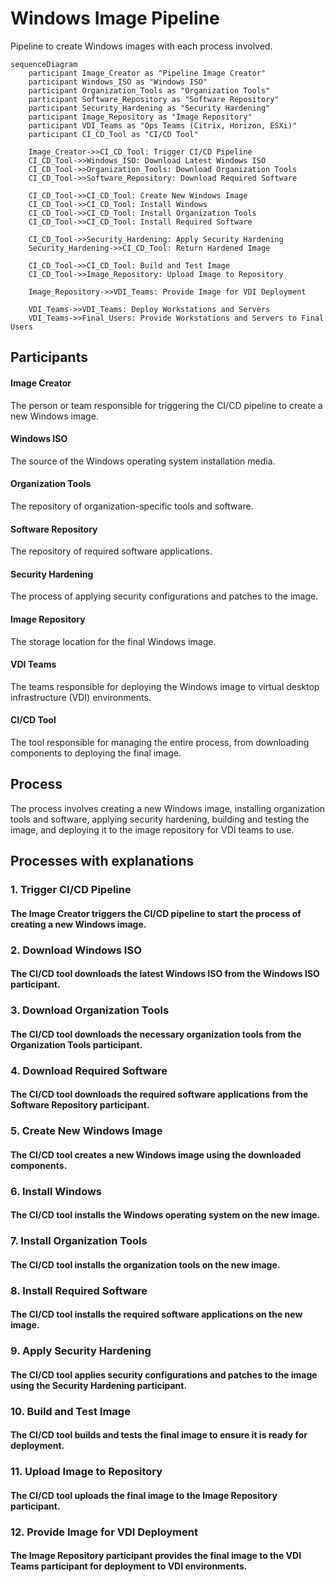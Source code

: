 # Windows Image Pipeline
Pipeline to create Windows images with each process involved.

```mermaid
sequenceDiagram
    participant Image_Creator as "Pipeline Image Creator"
    participant Windows_ISO as "Windows ISO"
    participant Organization_Tools as "Organization Tools"
    participant Software_Repository as "Software Repository"
    participant Security_Hardening as "Security Hardening"
    participant Image_Repository as "Image Repository"
    participant VDI_Teams as "Ops Teams (Citrix, Horizon, ESXi)"
    participant CI_CD_Tool as "CI/CD Tool"

    Image_Creator->>CI_CD_Tool: Trigger CI/CD Pipeline
    CI_CD_Tool->>Windows_ISO: Download Latest Windows ISO
    CI_CD_Tool->>Organization_Tools: Download Organization Tools
    CI_CD_Tool->>Software_Repository: Download Required Software

    CI_CD_Tool->>CI_CD_Tool: Create New Windows Image
    CI_CD_Tool->>CI_CD_Tool: Install Windows
    CI_CD_Tool->>CI_CD_Tool: Install Organization Tools
    CI_CD_Tool->>CI_CD_Tool: Install Required Software

    CI_CD_Tool->>Security_Hardening: Apply Security Hardening
    Security_Hardening->>CI_CD_Tool: Return Hardened Image

    CI_CD_Tool->>CI_CD_Tool: Build and Test Image
    CI_CD_Tool->>Image_Repository: Upload Image to Repository

    Image_Repository->>VDI_Teams: Provide Image for VDI Deployment

    VDI_Teams->>VDI_Teams: Deploy Workstations and Servers
    VDI_Teams->>Final_Users: Provide Workstations and Servers to Final Users
```

## Participants
#### Image Creator
The person or team responsible for triggering the CI/CD pipeline to create a new Windows image.

#### Windows ISO
The source of the Windows operating system installation media.

#### Organization Tools
The repository of organization-specific tools and software.

#### Software Repository
The repository of required software applications.

#### Security Hardening
The process of applying security configurations and patches to the image.

#### Image Repository
The storage location for the final Windows image.

#### VDI Teams
The teams responsible for deploying the Windows image to virtual desktop infrastructure (VDI) environments.

#### CI/CD Tool
The tool responsible for managing the entire process, from downloading components to deploying the final image.

## Process
The process involves creating a new Windows image, installing organization tools and software, applying security hardening, building and testing the image, and deploying it to the image repository for VDI teams to use.

## Processes with explanations
### 1. Trigger CI/CD Pipeline
#### The Image Creator triggers the CI/CD pipeline to start the process of creating a new Windows image.

### 2. Download Windows ISO
#### The CI/CD tool downloads the latest Windows ISO from the Windows ISO participant.

### 3. Download Organization Tools
#### The CI/CD tool downloads the necessary organization tools from the Organization Tools participant.

### 4. Download Required Software
#### The CI/CD tool downloads the required software applications from the Software Repository participant.

### 5. Create New Windows Image
#### The CI/CD tool creates a new Windows image using the downloaded components.

### 6. Install Windows
#### The CI/CD tool installs the Windows operating system on the new image.

### 7. Install Organization Tools
#### The CI/CD tool installs the organization tools on the new image.

### 8. Install Required Software
#### The CI/CD tool installs the required software applications on the new image.

### 9. Apply Security Hardening
#### The CI/CD tool applies security configurations and patches to the image using the Security Hardening participant.

### 10. Build and Test Image
#### The CI/CD tool builds and tests the final image to ensure it is ready for deployment.

### 11. Upload Image to Repository
#### The CI/CD tool uploads the final image to the Image Repository participant.

### 12. Provide Image for VDI Deployment
#### The Image Repository participant provides the final image to the VDI Teams participant for deployment to VDI environments.